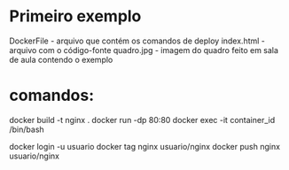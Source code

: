 # Primeiro exemplo

DockerFile - arquivo que contém os comandos de deploy
index.html - arquivo com o código-fonte
quadro.jpg - imagem do quadro feito em sala de aula contendo o exemplo 

# comandos:

docker build -t nginx .
docker run -dp 80:80
docker exec -it container_id /bin/bash

docker login -u usuario
docker tag nginx usuario/nginx
docker push nginx usuario/nginx
